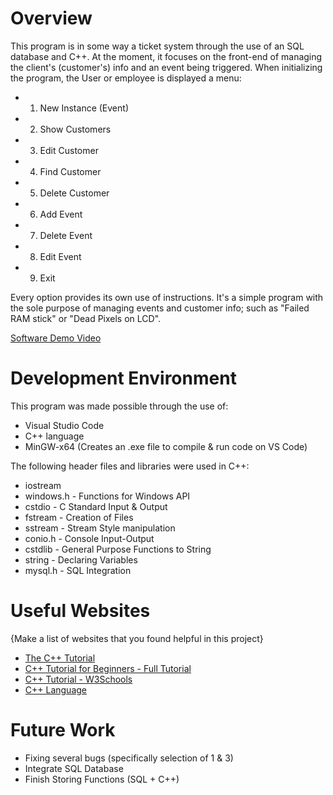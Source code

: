 # Overview

This program is in some way a ticket system through the use of an SQL database and C++. At the moment, it focuses on the front-end of managing the client's (customer's) info and an event being triggered. When initializing the program, the User or employee is displayed a menu:

* 1. New Instance (Event)
* 2. Show Customers
* 3. Edit Customer
* 4. Find Customer
* 5. Delete Customer
* 6. Add Event
* 7. Delete Event
* 8. Edit Event
* 9. Exit

Every option provides its own use of instructions. It's a simple program with the sole purpose of managing events and customer info; such as "Failed RAM stick" or "Dead Pixels on LCD".

[Software Demo Video](http://youtube.link.goes.here)

# Development Environment

This program was made possible through the use of:
* Visual Studio Code
* C++ language
* MinGW-x64 (Creates an .exe file to compile & run code on VS Code)

The following header files and libraries were used in C++:
* iostream
* windows.h - Functions for Windows API
* cstdio - C Standard Input & Output
* fstream - Creation of Files
* sstream - Stream Style manipulation
* conio.h - Console Input-Output
* cstdlib - General Purpose Functions to String
* string - Declaring Variables
* mysql.h - SQL Integration


# Useful Websites

{Make a list of websites that you found helpful in this project}
* [The C++ Tutorial](https://www.learncpp.com/)
* [C++ Tutorial for Beginners - Full Tutorial](https://www.youtube.com/watch?reload=9&v=vLnPwxZdW4Y&vl=en&ab_channel=freeCodeCamp.org)
* [C++ Tutorial - W3Schools](https://www.w3schools.com/cpp/)
* [C++ Language](https://www.cplusplus.com/doc/tutorial/)

# Future Work

* Fixing several bugs (specifically selection of 1 & 3)
* Integrate SQL Database
* Finish Storing Functions (SQL + C++)